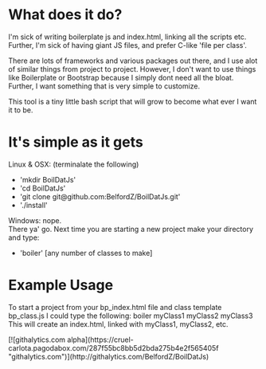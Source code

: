 <h1>What does it do?</h1>
<p>I'm sick of writing boilerplate js and index.html, linking all the scripts etc. Further, I'm sick of having giant JS files, and prefer C-like 'file per class'. </p>
<p>There are lots of frameworks and various packages out there, and I use alot of similar things from project to project. However, I don't want to use things like Boilerplate or Bootstrap because I simply dont need all the bloat. Further, I want something that is very simple to customize. </p>
<p>This tool is a tiny little bash script that will grow to become what ever I want it to be.</p>

<h1>It's simple as it gets</h1>
<p>
Linux & OSX: (terminalate the following) 
<ul>
<li>'mkdir BoilDatJs'</li>
<li>'cd BoilDatJs'</li>
<li>'git clone git@github.com:BelfordZ/BoilDatJs.git'</li>
<li>'./install'</li>
</ul>
Windows: nope. <br>
There ya' go. Next time you are starting a new project make your directory and type:
<ul>
<li>'boiler' [any number of classes to make]</li>
</ul>
</p>

<h1> Example Usage</h1>
<p>To start a project from your bp_index.html file and class template bp_class.js I could type the following: 
boiler myClass1 myClass2 myClass3 <br>
This will create an index.html, linked with myClass1, myClass2, etc.<br>
</p>
[![githalytics.com alpha](https://cruel-carlota.pagodabox.com/287f55bc8bb5d2bda275b4e2f565405f "githalytics.com")](http://githalytics.com/BelfordZ/BoilDatJs)